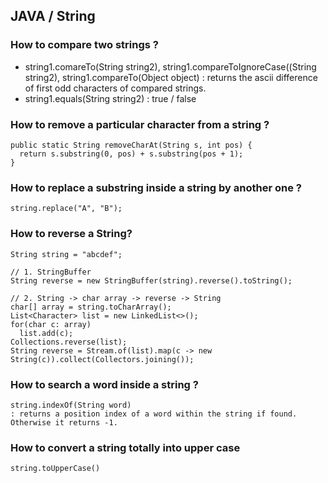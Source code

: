 ## JAVA / String

### How to compare two strings ?
- string1.comareTo(String string2), string1.compareToIgnoreCase((String string2), string1.compareTo(Object object) : returns the ascii difference of first odd characters of compared strings.
- string1.equals(String string2) : true / false

### How to remove a particular character from a string ?
    public static String removeCharAt(String s, int pos) {
      return s.substring(0, pos) + s.substring(pos + 1);
    }
    
### How to replace a substring inside a string by another one ?
    string.replace("A", "B");

### How to reverse a String?
    String string = "abcdef";
    
    // 1. StringBuffer
    String reverse = new StringBuffer(string).reverse().toString();
    
    // 2. String -> char array -> reverse -> String 
    char[] array = string.toCharArray();
    List<Character> list = new LinkedList<>();
    for(char c: array)
      list.add(c);
    Collections.reverse(list);
    String reverse = Stream.of(list).map(c -> new String(c)).collect(Collectors.joining());
    
### How to search a word inside a string ?
    string.indexOf(String word) 
    : returns a position index of a word within the string if found. Otherwise it returns -1.
    
### How to convert a string totally into upper case
    string.toUpperCase()
